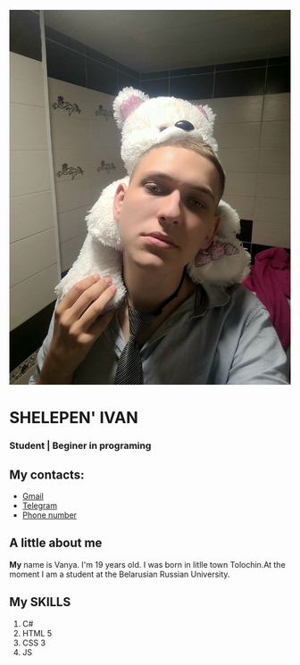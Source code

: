 ![it's me](me.jpg)
# SHELEPEN' IVAN #
### Student | Beginer in programing ###
## My contacts: ##
* [Gmail](mailto:vanas7368@gmail.com) 
* [Telegram](https://t.me/chooppen) 
* [Phone number](tel:+375333626272)
## A little about me ##
__My__ name is Vanya. I'm 19 years old. I was born in litlle town Tolochin.At the moment I am a student at the Belarusian Russian University.
## My SKILLS ##
1. C#
2. HTML 5
3. CSS 3
4. JS
